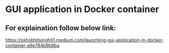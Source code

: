 # GUI application in Docker container
## For explaination follow below link:

https://pshobhitsingh01.medium.com/launching-gui-application-in-docker-container-a9e784b9b8ba
